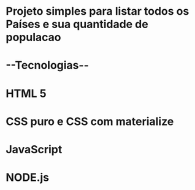 # Projeto simples para listar todos os Países e sua quantidade de populacao

# --Tecnologias--
# HTML 5
# CSS puro e CSS com materialize
# JavaScript
# NODE.js
 
